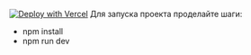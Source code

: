[![Deploy with Vercel](https://vercel.com/button)]([https://crud-news-emil527s-projects.vercel.app/])
Для запуска проекта проделайте шаги:

- npm install
- npm run dev
  


